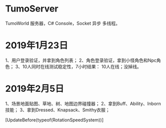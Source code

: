 # TumoServer
TumoWorld 服务器，C# Console，Socket 异步 多线程。

# 2019年1月23日
1、用户登录验证，并拿到角色列表；
2、角色登录验证，拿到小怪角色和Npc角色；
3、10人同时在线测试稳定性，7小时结果： 10人在线；没掉线。

# 2019年2月5日
1、场景地面贴图、草地、树、地图边界碰撞器；
2、拿到Buff、Ability、Inborn技能；
3、拿到Dressed、Knapsack、Smithy衣服； 



[UpdateBefore(typeof(RotationSpeedSystem))]

